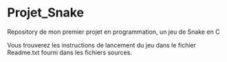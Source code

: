 # Projet_Snake
Repository de mon premier projet en programmation, un jeu de Snake en C

Vous trouverez les instructions de lancement du jeu dans le fichier Readme.txt fourni dans les fichiers sources.
